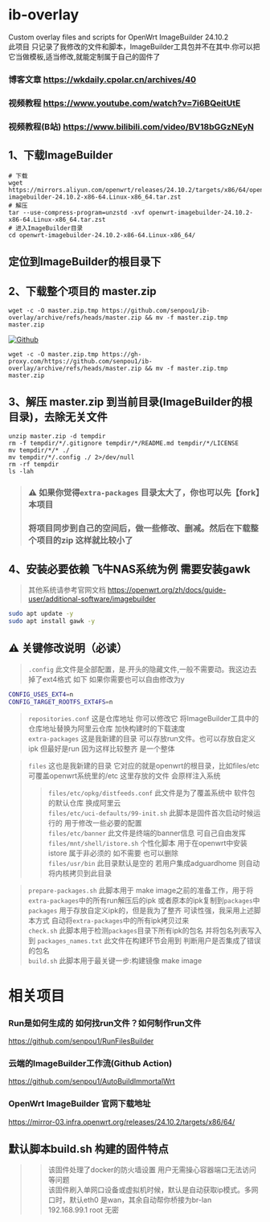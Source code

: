 # ib-overlay
Custom overlay files and scripts for OpenWrt ImageBuilder 24.10.2
<br>
此项目 只记录了我修改的文件和脚本，ImageBuilder工具包并不在其中.你可以把它当做模板,适当修改,就能定制属于自己的固件了<br>
### 博客文章 https://wkdaily.cpolar.cn/archives/40
### 视频教程 https://www.youtube.com/watch?v=7i6BQeitUtE
### 视频教程(B站) https://www.bilibili.com/video/BV18bGGzNEyN
## 1、下载ImageBuilder
```
# 下载
wget https://mirrors.aliyun.com/openwrt/releases/24.10.2/targets/x86/64/openwrt-imagebuilder-24.10.2-x86-64.Linux-x86_64.tar.zst
# 解压
tar --use-compress-program=unzstd -xvf openwrt-imagebuilder-24.10.2-x86-64.Linux-x86_64.tar.zst
# 进入ImageBuilder目录
cd openwrt-imagebuilder-24.10.2-x86-64.Linux-x86_64/
```

## 定位到ImageBuilder的根目录下

## 2、下载整个项目的 master.zip

```
wget -c -O master.zip.tmp https://github.com/senpou1/ib-overlay/archive/refs/heads/master.zip && mv -f master.zip.tmp master.zip

```
[![Github](https://img.shields.io/badge/如果下载不动,可套用加速前缀,点这里前往-d6acef?logo=github&logoColor=fff&labelColor=000&style=for-the-badge)](https://wkdaily.cpolar.top/archives/1) 
``` 
wget -c -O master.zip.tmp https://gh-proxy.com/https://github.com/senpou1/ib-overlay/archive/refs/heads/master.zip && mv -f master.zip.tmp master.zip

```
## 3、解压 master.zip 到当前目录(ImageBuilder的根目录)，去除无关文件
```
unzip master.zip -d tempdir
rm -f tempdir/*/.gitignore tempdir/*/README.md tempdir/*/LICENSE
mv tempdir/*/* ./
mv tempdir/*/.config ./ 2>/dev/null
rm -rf tempdir
ls -lah
```
> ### ⚠️ 如果你觉得`extra-packages` 目录太大了，你也可以先【fork】本项目
> ### 将项目同步到自己的空间后，做一些修改、删减。然后在下载整个项目的zip 这样就比较小了

## 4、安装必要依赖 飞牛NAS系统为例 需要安装gawk
> 其他系统请参考官网文档 https://openwrt.org/zh/docs/guide-user/additional-software/imagebuilder
```bash
sudo apt update -y
sudo apt install gawk -y
```
## ⚠️ 关键修改说明（必读）
> `.config` 此文件是全部配置，是.开头的隐藏文件,一般不需要动。我这边去掉了ext4格式 如下 如果你需要也可以自由修改为y<br>
```bash
CONFIG_USES_EXT4=n
CONFIG_TARGET_ROOTFS_EXT4FS=n
```
> `repositories.conf`  这是仓库地址 你可以修改它 将ImageBuilder工具中的仓库地址替换为阿里云仓库 加快构建时的下载速度<br>
> `extra-packages` 这是我新建的目录 可以存放run文件。也可以存放自定义ipk 但最好是run 因为这样比较整齐 是一个整体<br>

> `files` 这也是我新建的目录 它对应的就是openwrt的根目录，比如files/etc  可覆盖openwrt系统里的/etc 这里存放的文件 会原样注入系统<br>
>> `files/etc/opkg/distfeeds.conf` 此文件是为了覆盖系统中 软件包的默认仓库 换成阿里云<br>
>> `files/etc/uci-defaults/99-init.sh` 此脚本是固件首次启动时候运行的 用于修改一些必要的配置<br>
>> `files/etc/banner` 此文件是终端的banner信息 可自己自由发挥<br>
>> `files/mnt/shell/istore.sh` 个性化脚本 用于在openwrt中安装istore 属于非必须的 如不需要 也可以删除<br>
>> `files/usr/bin` 此目录默认是空的 若用户集成adguardhome 则自动将内核拷贝到此目录<br>

> `prepare-packages.sh` 此脚本用于 make image之前的准备工作，用于将`extra-packages`中的所有run解压后的ipk 或者原本的ipk复制到`packages`中<br>
> `packages` 用于存放自定义ipk的，但是我为了整齐 可读性强，我采用上述脚本方式 自动将`extra-packages`中的所有ipk拷贝过来<br>
> `check.sh` 此脚本用于检测`packages`目录下所有ipk的包名 并将包名列表写入到 `packages_names.txt` 此文件在构建环节会用到 判断用户是否集成了错误的包名<br>
> `build.sh` 此脚本用于最关键一步:构建镜像 make image<br>

# 相关项目
### Run是如何生成的 如何找run文件？如何制作run文件
https://github.com/senpou1/RunFilesBuilder

### 云端的ImageBuilder工作流(Github Action)
https://github.com/senpou1/AutoBuildImmortalWrt

### OpenWrt ImageBuilder 官网下载地址
https://mirror-03.infra.openwrt.org/releases/24.10.2/targets/x86/64/


## 默认脚本build.sh 构建的固件特点
>> 该固件处理了docker的防火墙设置 用户无需操心容器端口无法访问等问题<br>
>> 该固件刷入单网口设备或虚拟机时候，默认是自动获取ip模式。多网口时，默认eth0 是wan，其余自动帮你桥接为br-lan<br>
>> 192.168.99.1 root 无密<br>



